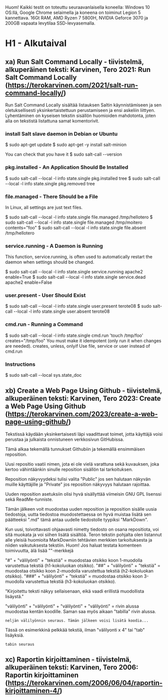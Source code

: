 Huom! Kaikki testit on toteuttu seuraavanlaisella koneella: Windows 10 OS:llä, Google Chrome selaimella ja koneena on toiminut Legion 5 kannettava. 16Gt RAM, AMD Ryzen 7 5800H, NVIDIA Geforce 3070 ja 200GB vapaata levytilaa SSD-levyasemalla.

# H1 - Alkutaival

## xa) Run Salt Command Locally - tiivistelmä, alkuperäinen teksti: Karvinen, Tero 2021: Run Salt Command Locally (https://terokarvinen.com/2021/salt-run-command-locally/)

Run Salt Command Locally sisältää listauksen Saltin käynnistämiseen ja sen oletuksellisesti yksinkertaistettuun perustamiseen ja ensi askeliin liittyen.
Lyhentäminen on kyseisen tekstin sisällön huomioiden mahdotonta, joten alla on tekstistä listattuna samat komentorivit.

### install Salt slave daemon in Debian or Ubuntu

$ sudo apt-get update
$ sudo apt-get -y install salt-minion

You can check that you have it
$ sudo salt-call --version

### pkg.installed - An Application Should Be Installed
$ sudo salt-call --local -l info state.single pkg.installed tree
$ sudo salt-call --local -l info state.single pkg.removed tree

### file.managed - There Should be a File
In Linux, all settings are just text files.

$ sudo salt-call --local -l info state.single file.managed /tmp/hellotero
$ sudo salt-call --local -l info state.single file.managed /tmp/moitero contents="foo"
$ sudo salt-call --local -l info state.single file.absent /tmp/hellotero

### service.running - A Daemon is Running
This function, service.running, is often used to automatically restart the daemon when settings should be changed.

$ sudo salt-call --local -l info state.single service.running apache2 enable=True
$ sudo salt-call --local -l info state.single service.dead apache2 enable=False

### user.present - User Should Exist
$ sudo salt-call --local -l info state.single user.present terote08
$ sudo salt-call --local -l info state.single user.absent terote08

### cmd.run - Running a Command
$ sudo salt-call --local -l info state.single cmd.run 'touch /tmp/foo' creates="/tmp/foo"
You must make it idempotent (only run it when changes are needed).
creates, unless, onlyif
Use file, service or user instead of cmd.run

### Instructions
$ sudo salt-call --local sys.state_doc


## xb) Create a Web Page Using Github - tiivistelmä, alkuperäinen teksti: Karvinen, Tero 2023: Create a Web Page Using Github (https://terokarvinen.com/2023/create-a-web-page-using-github/)

Tekstissä käydään yksinkertaisesti läpi vaadittavat toimet, jotta käyttäjä voisi perustaa ja julkaista onnistuneen verkkosivun GitHubissa.

Tämä alkaa tekemällä tunnukset Githubiin ja tekemällä ensimmäisen reposition.

Uusi repositio vaatii nimen, jota ei ole vielä varattuna sekä kuvauksen, joka kertoo vähintäänkin sinulle reposition sisällön tai tarkoituksen.

Reposition näkyvyydeksi tulisi valita "Public" jos sen halutaan näkyvän muille käyttäjille ja "Private" jos reposition näkyvyys halutaan rajoittaa.

Uuden reposition asetuksiin olisi hyvä sisällyttää viimeisin GNU GPL lisenssi sekä ReadMe-tunniste.

Tämän jälkeen voit muodostaa uuden reposition ja reposition sisälle uusia tiedostoja, uutta tiedostoa muodostettaessa on hyvä muistaa lisätä sen päätteeksi ".md" tämä antaa uudelle tiedostolle tyypiksi "MarkDown".

Kun uusi, toivottavasti ohjaavasti nimetty tiedosto on osana repositiota, voi sitä muokata ja voi siihen lisätä sisältöä.
Teron tekstin pohjalta olen listannut alle yleisiä huomioita MarkDowniin tehtävien merkkien tarkoituksesta ja niiden vaikutuksesta tekstiin. Huom! Jos haluat testata komenteen toimivuutta, älä lisää ""-merkkejä

"#" + "välilyönti" + "tekstiä" = muodostaa otsikko koon 1-muodolla varustettua tekstiä (h1-kokoluokan otsikko).
"##" + "välilyönti" + "tekstiä" = muodostaa otsikko koon 2-muodolla varustettua tekstiä (h2-kokoluokan otsikko).
"###" + "välilyönti" + "tekstiä" = muodostaa otsikko koon 3-muodolla varustettua tekstiä (h3-kokoluokan otsikko).

"Kirjoitettu teksti näkyy sellaisenaan, eikä vaadi erillistä muodollista lisäystä."

"välilyönti" + "välilyönti" + "välilyönti" + "välilyönti" = rivin alussa muodostaa kentän koodille. Saman saa myös aikaan "tabilla" rivin alussa.

    neljän välilyönnin seuraus. Tämän jälkeen voisi lisätä koodia... 
    
Tässä on esimerkkinä pelkkää tekstiä, ilman "välilyonti x 4" tai "tab" lisäyksiä.

    tabin seuraus


## xc) Raportin kirjoittaminen - tiivistelmä, alkuperäinen teksti: Karvinen, Tero 2006: Raportin kirjoittaminen (https://terokarvinen.com/2006/06/04/raportin-kirjoittaminen-4/)


